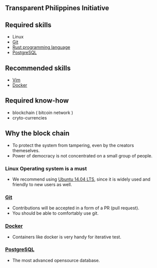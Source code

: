 ## Transparent Philippines Initiative


## Required skills
* Linux
* [Git](https://git-scm.com/)
* [Rust programming language](https://www.rust-lang.org)
* [PostgreSQL](http://www.postgresql.org/)

## Recommended skills
* [Vim](https://en.wikipedia.org/wiki/Vim_(text_editor))
* [Docker](https://www.docker.com/)

## Required know-how
* blockchain ( bitcoin network )
* cryto-currencies

## Why the block chain
* To protect the system from tampering, even by the creators themeselves.
* Power of democracy is not concentrated on a small group of people.

### Linux Operating system is a must

* We recommend using [Ubuntu 14.04 LTS](http://www.ubuntu.com/download/desktop), since it is widely used and friendly to new users as well.

### [Git](https://git-scm.com/)


* Contributions will be accepted in a form of a PR (pull request).
* You should be able to comfortably use git.

### [Docker](https://www.docker.com/)

* Containers like docker is very handy for iterative test.


### [PostgreSQL](http://www.postgresql.org/)

* The most advanced opensource database. 


